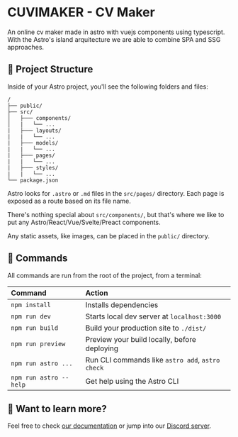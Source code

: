 # CUVIMAKER - CV Maker

An online cv maker made in astro with vuejs components using typescript. With the Astro's island arquitecture we are able to combine SPA and SSG approaches.

## 🚀 Project Structure

Inside of your Astro project, you'll see the following folders and files:

```
/
├── public/
├── src/
│   ├─── components/
│   |   └── ...
|   ├─── layouts/
|   |   └── ...
|   ├─── models/
|   |   └── ...
|   ├─── pages/
|   |   └── ...
|   ├─── styles/
|   |   └── ...
└── package.json
```

Astro looks for `.astro` or `.md` files in the `src/pages/` directory. Each page is exposed as a route based on its file name.

There's nothing special about `src/components/`, but that's where we like to put any Astro/React/Vue/Svelte/Preact components.

Any static assets, like images, can be placed in the `public/` directory.

## 🧞 Commands

All commands are run from the root of the project, from a terminal:

| Command                | Action                                           |
| :--------------------- | :----------------------------------------------- |
| `npm install`          | Installs dependencies                            |
| `npm run dev`          | Starts local dev server at `localhost:3000`      |
| `npm run build`        | Build your production site to `./dist/`          |
| `npm run preview`      | Preview your build locally, before deploying     |
| `npm run astro ...`    | Run CLI commands like `astro add`, `astro check` |
| `npm run astro --help` | Get help using the Astro CLI                     |

## 👀 Want to learn more?

Feel free to check [our documentation](https://docs.astro.build) or jump into our [Discord server](https://astro.build/chat).
